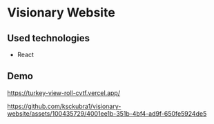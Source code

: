 # Visionary Website

## Used technologies

- React

## Demo

https://turkey-view-roll-cvtf.vercel.app/





https://github.com/ksckubra1/visionary-website/assets/100435729/4001ee1b-351b-4bf4-ad9f-650fe5924de5

